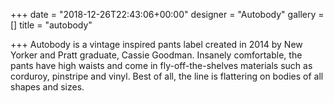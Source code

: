 +++
date = "2018-12-26T22:43:06+00:00"
designer = "Autobody"
gallery = []
title = "autobody"

+++
Autobody is a vintage inspired pants label created in 2014 by New Yorker and Pratt graduate, Cassie Goodman. Insanely comfortable, the pants have high waists and come in fly-off-the-shelves materials such as corduroy, pinstripe and vinyl. Best of all, the line is flattering on bodies of all shapes and sizes. 